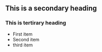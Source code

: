 ## This is a secondary heading
### This is tertirary heading

* First item
* Second item
* third item
